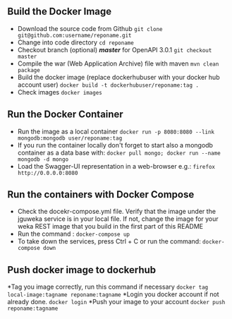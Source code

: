 ## Build the Docker Image

* Download the source code from Github
`git clone git@github.com:username/reponame.git`
* Change into code directory
`cd reponame`
* Checkout branch (optional)
  ***master*** for OpenAPI 3.0.1
  `git checkout master`
* Compile the war (Web Application Archive) file with maven
  `mvn clean package`
* Build the docker image (replace dockerhubuser with your docker hub account user)
  `docker build -t dockerhubuser/reponame:tag .`
* Check images
  `docker images`

## Run the Docker Container

* Run the image as a local container 
`docker run -p 8080:8080 --link mongodb:mongodb user/reponame:tag`
* If you run the container locally don't forget to start also a mongodb container as a data base with:
`docker pull mongo; docker run --name mongodb -d mongo`
* Load the Swagger-UI representation in a web-browser
e.g.: `firefox http://0.0.0.0:8080`

## Run the containers with Docker Compose

* Check the docekr-compose.yml file. Verify that the image under the jguweka service is in your local file. If not, change the image for your weka REST image that you build in the first part of this README
* Run the command :
`docker-compose up`
* To take down the services, press Ctrl + C or run the command: 
`docker-compose down`

## Push docker image to dockerhub

*Tag you image correctly, run this command if necessary
`docker tag local-image:tagname reponame:tagname`
*Login you docker account if not already done.
`docker login`
*Push your image to your account
`docker push reponame:tagname`

